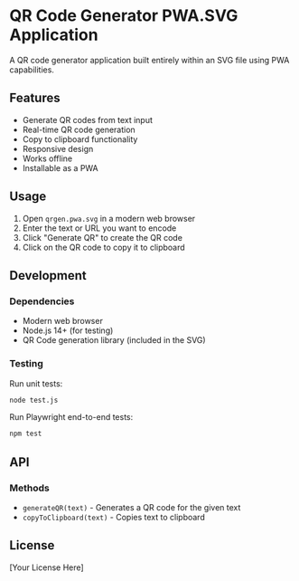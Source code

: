 # QR Code Generator PWA.SVG Application

A QR code generator application built entirely within an SVG file using PWA capabilities.

## Features

- Generate QR codes from text input
- Real-time QR code generation
- Copy to clipboard functionality
- Responsive design
- Works offline
- Installable as a PWA

## Usage

1. Open `qrgen.pwa.svg` in a modern web browser
2. Enter the text or URL you want to encode
3. Click "Generate QR" to create the QR code
4. Click on the QR code to copy it to clipboard

## Development

### Dependencies

- Modern web browser
- Node.js 14+ (for testing)
- QR Code generation library (included in the SVG)

### Testing

Run unit tests:
```bash
node test.js
```

Run Playwright end-to-end tests:
```bash
npm test
```

## API

### Methods

- `generateQR(text)` - Generates a QR code for the given text
- `copyToClipboard(text)` - Copies text to clipboard

## License

[Your License Here]
